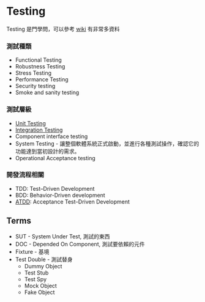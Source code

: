 Testing
=======

Testing 是門學問，可以參考 [wiki](https://en.wikipedia.org/wiki/Software_testing) 有非常多資料

### 測試種類

* Functional Testing
* Robustness Testing
* Stress Testing
* Performance Testing
* Security testing
* Smoke and sanity testing

### 測試層級

* [Unit Testing](unit-testing.md)
* [Integration Testing](integration-testing.md)
* Component interface testing
* System Testing - 讓整個軟體系統正式啟動，並進行各種測試操作，確認它的功能達到當初設計的需求。
* Operational Acceptance testing

### 開發流程相關

* TDD: Test–Driven Development
* BDD: Behavior-Driven development
* [ATDD](atdd.md): Acceptance Test–Driven Development

Terms
-----

* SUT - System Under Test, 測試的東西
* DOC - Depended On Component, 測試要依賴的元件
* Fixture - 基境
* Test Double - 測試替身
  * Dummy Object
  * Test Stub
  * Test Spy
  * Mock Object
  * Fake Object
